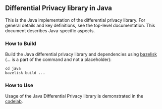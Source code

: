 ## Differential Privacy library in Java

This is the Java implementation of the differential privacy library. For general
details and key definitions, see the top-level documentation. This document
describes Java-specific aspects.

### How to Build

Build the Java differential privacy library and dependencies using
[bazelisk](https://github.com/google/differential-privacy?tab=readme-ov-file#how-to-build)
(*...* is a part of the command and not a placeholder):

```shell
cd java
bazelisk build ...
```

### How to Use

Usage of the Java Differential Privacy library is demonstrated in the
[codelab](https://github.com/google/differential-privacy/tree/main/examples/java).
